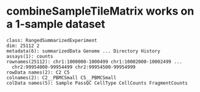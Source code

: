 # combineSampleTileMatrix works on a 1-sample dataset

    class: RangedSummarizedExperiment 
    dim: 25112 2 
    metadata(6): summarizedData Genome ... Directory History
    assays(1): counts
    rownames(25112): chr1:1000000-1000499 chr1:10002000-10002499 ...
      chr2:99954000-99954499 chr2:99954500-99954999
    rowData names(2): C2 C5
    colnames(2): C2__PBMCSmall C5__PBMCSmall
    colData names(5): Sample PassQC CellType CellCounts FragmentCounts

